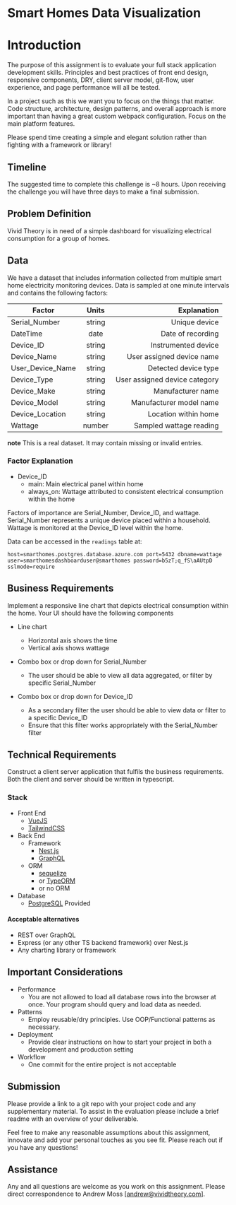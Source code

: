 # Smart Homes Data Visualization

# Introduction

The purpose of this assignment is to evaluate your full stack application development skills. Principles and best practices of front end design, responsive components, DRY, client server model, git-flow, user experience, and page performance will all be tested.

In a project such as this we want you to focus on the things that matter. Code structure, architecture, design patterns, and overall approach is more important than having a great custom webpack configuration. Focus on the main platform features.

Please spend time creating a simple and elegant solution rather than fighting with a framework or library!

## Timeline

The suggested time to complete this challenge is ~8 hours. Upon receiving the challenge you will have three days to make a final submission.

## Problem Definition

Vivid Theory is in need of a simple dashboard for visualizing electrical consumption for a group of homes.

## Data

We have a dataset that includes information collected from multiple smart home electricity monitoring devices. Data is sampled at one minute intervals and contains the following factors:

| Factor           | Units  |                   Explanation |
| ---------------- | :----: | ----------------------------: |
| Serial_Number    | string |                 Unique device |
| DateTime         |  date  |             Date of recording |
| Device_ID        | string |           Instrumented device |
| Device_Name      | string |     User assigned device name |
| User_Device_Name | string |          Detected device type |
| Device_Type      | string | User assigned device category |
| Device_Make      | string |             Manufacturer name |
| Device_Model     | string |       Manufacturer model name |
| Device_Location  | string |          Location within home |
| Wattage          | number |       Sampled wattage reading |

**note**
This is a real dataset. It may contain missing or invalid entries.

### Factor Explanation

- Device_ID
  - main: Main electrical panel within home
  - always_on: Wattage attributed to consistent electrical consumption within the home

Factors of importance are Serial_Number, Device_ID, and wattage. Serial_Number represents a unique device placed within a household. Wattage is monitored at the Device_ID level within the home.

Data can be accessed in the `readings` table at:

`host=smarthomes.postgres.database.azure.com port=5432 dbname=wattage user=smarthomesdashboarduser@smarthomes password=b5zT;q_fS\aAUtpD sslmode=require`

## Business Requirements

Implement a responsive line chart that depicts electrical consumption within the home. Your UI should have the following components

- Line chart
  - Horizontal axis shows the time
  - Vertical axis shows wattage

- Combo box or drop down for Serial_Number
  - The user should be able to view all data aggregated, or filter by specific Serial_Number

- Combo box or drop down for Device_ID
  - As a secondary filter the user should be able to view data or filter to a specific Device_ID
  - Ensure that this filter works appropriately with the Serial_Number filter

## Technical Requirements

Construct a client server application that fulfils the business requirements. Both the client and server should be written in typescript.

### Stack

- Front End
  - [VueJS](https://v3.vuejs.org/)
  - [TailwindCSS](https://tailwindcss.com/)
- Back End
  - Framework
    - [Nest.js](https://nestjs.com/)
    - [GraphQL](https://graphql.org/)
  - ORM
    - [sequelize](https://sequelize.org/)
    - or [TypeORM](https://typeorm.io/#/)
    - or no ORM
- Database
  - [PostgreSQL](https://www.postgresql.org/) Provided

#### Acceptable alternatives

- REST over GraphQL
- Express (or any other TS backend framework) over Nest.js
- Any charting library or framework

## Important Considerations

- Performance
  - You are not allowed to load all database rows into the browser at once. Your program should query and load data as needed.
- Patterns
  - Employ reusable/dry principles. Use OOP/Functional patterns as necessary.
- Deployment
  - Provide clear instructions on how to start your project in both a development and production setting
- Workflow
  - One commit for the entire project is not acceptable

## Submission

Please provide a link to a git repo with your project code and any supplementary material. To assist in the evaluation please include a brief readme with an overview of your deliverable. 

Feel free to make any reasonable assumptions about this assignment, innovate and add your personal
touches as you see fit. Please reach out if you have any questions!

## Assistance 

Any and all questions are welcome as you work on this assignment. Please direct correspondence to Andrew Moss [andrew@vividtheory.com].
